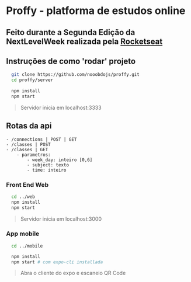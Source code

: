 # Proffy - platforma de estudos online
## Feito durante a Segunda Edição da NextLevelWeek realizada pela [Rocketseat](https://rocketseat.com.br/)
 
## Instruções de como 'rodar' projeto
```sh
  git clone https://github.com/nooobdojs/proffy.git
  cd proffy/server
  
  npm install
  npm start
```
> Servidor inicia em localhost:3333
## Rotas da api                  
    - /connections | POST | GET
    - /classes | POST
    - /classes | GET
        - parametros:  
            - week_day: inteiro [0,6]
            - subject: texto
            - time: inteiro
                           
### Front End Web
```sh
  cd ../web  
  npm install
  npm start
```
> Servidor inicia em localhost:3000

### App mobile
```sh
  cd ../mobile

  npm install
  npm start # com expo-cli installada
```
> Abra o cliente do expo e escaneio QR Code


